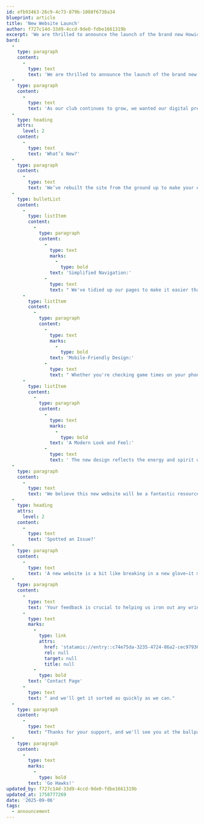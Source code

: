 ```yaml
---
id: efb93463-26c9-4c73-879b-1088f6738a34
blueprint: article
title: 'New Website Launch'
author: f727c14d-33d9-4ccd-9de0-fdbe1661319b
excerpt: 'We are thrilled to announce the launch of the brand new Howick Pakuranga Baseball Club website!'
bard:
  -
    type: paragraph
    content:
      -
        type: text
        text: 'We are thrilled to announce the launch of the brand new Howick Pakuranga Baseball Club website!'
  -
    type: paragraph
    content:
      -
        type: text
        text: 'As our club continues to grow, we wanted our digital presence to grow with it. Our goal was to create a fresh, modern, and user-friendly space for our entire Hawks whānau—from new parents finding their way around the diamond to seasoned players checking the latest updates.'
  -
    type: heading
    attrs:
      level: 2
    content:
      -
        type: text
        text: 'What’s New?'
  -
    type: paragraph
    content:
      -
        type: text
        text: 'We’ve rebuilt the site from the ground up to make your experience better, faster, and more organised. Here are a few of the key improvements you’ll find:'
  -
    type: bulletList
    content:
      -
        type: listItem
        content:
          -
            type: paragraph
            content:
              -
                type: text
                marks:
                  -
                    type: bold
                text: 'Simplified Navigation:'
              -
                type: text
                text: " We've tidied up our pages to make it easier than ever to find what you’re looking for. Key information about our Junior and Senior grades is now consolidated, so you can see all the details on age groups, fees, and game days in one convenient place."
      -
        type: listItem
        content:
          -
            type: paragraph
            content:
              -
                type: text
                marks:
                  -
                    type: bold
                text: 'Mobile-Friendly Design:'
              -
                type: text
                text: " Whether you're checking game times on your phone at the ballpark or registering from your tablet at home, the new site works beautifully on any device."
      -
        type: listItem
        content:
          -
            type: paragraph
            content:
              -
                type: text
                marks:
                  -
                    type: bold
                text: 'A Modern Look and Feel:'
              -
                type: text
                text: ' The new design reflects the energy and spirit of our club, celebrating our proud history while looking ahead to a bright future.'
  -
    type: paragraph
    content:
      -
        type: text
        text: 'We believe this new website will be a fantastic resource for our community for years to come.'
  -
    type: heading
    attrs:
      level: 2
    content:
      -
        type: text
        text: 'Spotted an Issue?'
  -
    type: paragraph
    content:
      -
        type: text
        text: 'A new website is a bit like breaking in a new glove—it might take a little time to get it perfect! If you come across any issues, broken links, or have any trouble finding information, please let us know.'
  -
    type: paragraph
    content:
      -
        type: text
        text: 'Your feedback is crucial to helping us iron out any wrinkles. Please get in touch via our '
      -
        type: text
        marks:
          -
            type: link
            attrs:
              href: 'statamic://entry::c74e75da-3235-4724-86a2-cec979364f69'
              rel: null
              target: null
              title: null
          -
            type: bold
        text: 'Contact Page'
      -
        type: text
        text: " and we'll get it sorted as quickly as we can."
  -
    type: paragraph
    content:
      -
        type: text
        text: "Thanks for your support, and we'll see you at the ballpark!"
  -
    type: paragraph
    content:
      -
        type: text
        marks:
          -
            type: bold
        text: 'Go Hawks!'
updated_by: f727c14d-33d9-4ccd-9de0-fdbe1661319b
updated_at: 1758777269
date: '2025-09-06'
tags:
  - announcement
---
```

